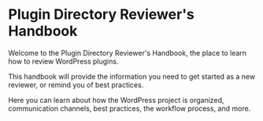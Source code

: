 # Plugin Directory Reviewer's Handbook

Welcome to the Plugin Directory Reviewer's Handbook, the place to learn how to review WordPress plugins.

This handbook will provide the information you need to get started as a new reviewer, or remind you of best practices.

Here you can learn about how the WordPress project is organized, communication channels, best practices, the workflow process, and more.
